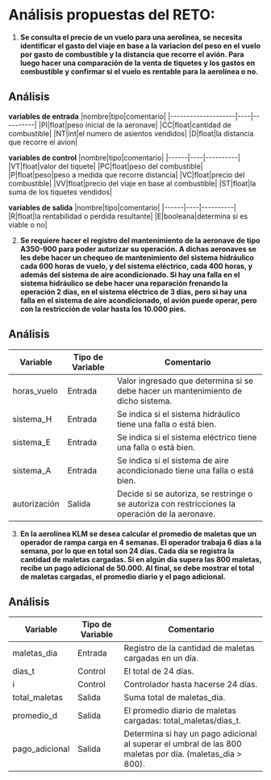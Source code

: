 # Análisis propuestas del RETO:

1. **Se consulta el precio de un vuelo para una aerolinea, se necesita identificar el gasto del viaje en base a la variacion del peso en el vuelo por gasto de combustible y la distancia que recorre el avión. Para luego hacer una comparación de la venta de tiquetes y los gastos en combustible y confirmar si el vuelo es rentable para la aerolínea o no.**

## Análisis

**variables de entrada**
|nombre|tipo|comentario|
|--------------------|----|----------|
|PI|float|peso inicial de la aeronave|
|CC|float|cantidad de combustible|
|NT|int|el numero de asientos vendidos|
|D|float|la distancia que recorre el avion|

**variables de control**
|nombre|tipo|comentario|
|------|----|----------|
|VT|float|valor del tiquete|
|PC|float|peso del combustible|
|P|float|peso|peso a medida que recorre distancia|
|VC|float|precio del combustible|
|VV|float|precio del viaje en base al combustible|
|ST|float|la suma de los tiquetes vendidos|

**variables de salida**
|nombre|tipo|comentario|
|------|----|----------|
|R|float|la rentabilidad o perdida resultante|
|E|booleana|determina si es viable o no|


2. **Se requiere hacer el registro del mantenimiento de la aeronave de tipo A350-900 para poder autorizar su operación. A dichas aeronaves se les debe hacer un chequeo de mantenimiento del sistema hidráulico cada 600 horas de vuelo, y del sistema eléctrico, cada 400 horas, y además del sistema de aire acondicionado. Si hay una falla en el sistema hidráulico se debe hacer una reparación frenando la operación 2 días, en el sistema eléctrico de 3 días, pero si hay una falla en el sistema de aire acondicionado, el avión puede operar, pero con la restricción de volar hasta los 10.000 pies.**

## Análisis

| Variable | Tipo de Variable | Comentario |
|----------|------------------|------------|
|horas_vuelo |Entrada |Valor ingresado que determina si se debe hacer un mantenimiento de dicho sistema. |
|sistema_H |Entrada |Se indica si el sistema hidráulico tiene una falla o está bien. |
|sistema_E |Entrada |Se indica si el sistema eléctrico tiene una falla o está bien. |
|sistema_A |Entrada |Se indica si el sistema de aire acondicionado tiene una falla o está bien. |
|autorización |Salida | Decide si se autoriza, se restringe o se autoriza con restricciones la operación de la aeronave. |


3. **En la aerolínea KLM se desea calcular el promedio de maletas que un operador de rampa carga en 4 semanas. El operador trabaja 6 días a la semana, por lo que en total son 24 días. Cada día se registra la cantidad de maletas cargadas. Si en algún día supera las 800 maletas, recibe un pago adicional de 50.000. Al final, se debe mostrar el total de maletas cargadas, el promedio diario y el pago adicional.**

## Análisis

| Variable | Tipo de Variable | Comentario |
|----------|------------------|------------|
|maletas_dia |Entrada |Registro de la cantidad de maletas cargadas en un día. |
|dias_t |Control |El total de 24 días. |
|i |Control |Controlador hasta hacerse 24 días. |
|total_maletas |Salida |Suma total de maletas_dia. |
|promedio_d |Salida |El promedio diario de maletas cargadas: total_maletas/dias_t. |
|pago_adicional |Salida |Determina si hay un pago adicional al superar el umbral de las 800 maletas por día. (maletas_dia > 800). |




